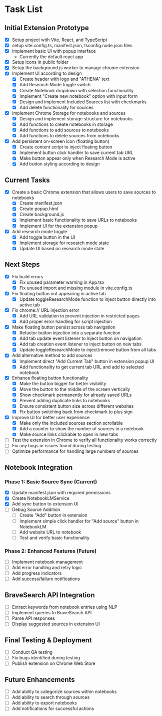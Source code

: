 # Task List

## Initial Extension Prototype
- [x] Setup project with Vite, React, and TypeScript
- [x] setup vite.config.ts, manifest.json, tsconfig.node.json files
- [x] Implement basic UI with popup interface
    - Currently the default react app
- [x] Setup icons in public folder
- [x] Setup the background.js worker to manage chrome extension
- [x] Implement UI according to design
  - [x] Create header with logo and "ATHENA" text
  - [x] Add Research Mode toggle switch
  - [x] Create Notebook dropdown with selection functionality
  - [x] Implement "Create new notebook" option with input form
  - [x] Design and implement Included Sources list with checkmarks
  - [x] Add delete functionality for sources
- [x] Implement Chrome Storage for notebooks and sources
  - [x] Design and implement storage structure for notebooks
  - [x] Add functions to create notebooks in storage
  - [x] Add functions to add sources to notebooks
  - [x] Add functions to delete sources from notebooks
- [x] Add persistent on-screen icon (floating button)
  - [x] Create content script to inject floating button
  - [x] Implement button click handler to save current tab URL
  - [x] Make button appear only when Research Mode is active
  - [x] Add button styling according to design

## Current Tasks 

- [x] Create a basic Chrome extension that allows users to save sources to notebooks
  - [x] Create manifest.json
  - [x] Create popup.html
  - [x] Create background.js
  - [x] Implement basic functionality to save URLs to notebooks
  - [x] Implement UI for the extension popup

- [x] Add research mode toggle
  - [x] Add toggle button in the UI
  - [x] Implement storage for research mode state
  - [x] Update UI based on research mode state

## Next Steps
- [x] Fix build errors
  - [x] Fix unused parameter warning in App.tsx
  - [x] Fix unused import and missing module in vite.config.ts
- [x] Fix floating button not appearing in active tab
  - [x] Update toggleResearchMode function to inject button directly into active tab
- [x] Fix chrome:// URL injection error
  - [x] Add URL validation to prevent injection in restricted pages
  - [x] Add proper error handling for script injection
- [x] Make floating button persist across tab navigation
  - [x] Refactor button injection into a separate function
  - [x] Add tab update event listener to inject button on navigation
  - [x] Add tab creation event listener to inject button on new tabs
  - [x] Update toggleResearchMode to inject/remove button from all tabs
- [x] Add alternative method to add sources
  - [x] Implement direct "Add Current Tab" button in extension popup UI
  - [x] Add functionality to get current tab URL and add to selected notebook
- [x] Enhance floating button functionality
  - [x] Make the button bigger for better visibility
  - [x] Move the button to the middle of the screen vertically
  - [x] Show checkmark permanently for already saved URLs
  - [x] Prevent adding duplicate links to notebooks
  - [x] Ensure consistent button size across different websites
  - [x] Fix button switching back from checkmark to plus sign
- [x] Improve UI for better user experience
  - [x] Make only the included sources section scrollable
  - [x] Add a counter to show the number of sources in a notebook
  - [x] Make source links clickable to open in new tabs
- [ ] Test the extension in Chrome to verify all functionality works correctly
- [ ] Fix any bugs or issues found during testing
- [ ] Optimize performance for handling large numbers of sources

## Notebook Integration

### Phase 1: Basic Source Sync (Current)
- [x] Update manifest.json with required permissions
- [x] Create NotebookLMService
- [x] Add sync button to extension UI
- [ ] Debug Source Addition
  - [ ] Create "Add" button in extension
  - [ ] Implement simple click handler for "Add source" button in NotebookLM
  - [ ] Add website URL to notebook
  - [ ] Test and verify basic functionality

### Phase 2: Enhanced Features (Future)
- [ ] Implement notebook management
- [ ] Add error handling and retry logic
- [ ] Add progress indicators
- [ ] Add success/failure notifications

## BraveSearch API Integration
- [ ] Extract keywords from notebook entries using NLP
- [ ] Implement queries to BraveSearch API
- [ ] Parse API responses
- [ ] Display suggested sources in extension UI

## Final Testing & Deployment
- [ ] Conduct QA testing
- [ ] Fix bugs identified during testing
- [ ] Publish extension on Chrome Web Store

## Future Enhancements

- [ ] Add ability to categorize sources within notebooks
- [ ] Add ability to search through sources
- [ ] Add ability to export notebooks
- [ ] Add notifications for successful actions
